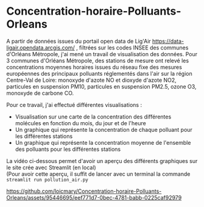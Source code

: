 # Concentration-horaire-Polluants-Orleans

A partir de données issues du portail open data de Lig'Air https://data-ligair.opendata.arcgis.com/ , filtrées sur les codes INSEE des communes d'Orléans Métropole,
j'ai mené un travail de visualisation des données.
Pour 3 communes d'Orléans Métropole, des stations de mesure ont relevé les concentrations moyennes horaires issues du réseau fixe des mesures européennes des principaux polluants réglementés dans l'air sur la région Centre-Val de Loire: monoxyde d'azote NO et dioxyde d'azote NO2, particules en suspension PM10, particules en suspension PM2.5, ozone O3, monoxyde de carbone CO.

Pour ce travail, j'ai effectué différentes visualisations :
- Visualisation sur une carte de la concentration des différentes molécules en fonction du mois, du jour et de l'heure
- Un graphique qui représente la concentration de chaque polluant pour les différentes stations
- Un graphique qui représente la concentration moyenne de l'ensemble des polluants pour les différentes stations

La vidéo ci-dessous permet d'avoir un aperçu des différents graphiques sur le site crée avec Streamlit (en local)  
(Pour avoir cette aperçu, il suffit de lancer avec un terminal la commande `streamlit run pollution_air.py`

https://github.com/loicmary/Concentration-horaire-Polluants-Orleans/assets/95446695/eef771d7-0bec-4781-babb-0225caf92979

